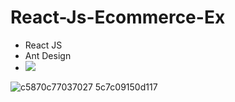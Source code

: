 # React-Js-Ecommerce-Ex


<ul dir="auto">
<li> React JS </li>
<li> Ant Design </li>
<li><a href="https://www.behance.net/gallery/77037027/Bouncer-Ecommerce-UI-Kit-Adobe-XD" target="_blank" rel="noreferrer"> <img src="https://img.shields.io/badge/Adobe XD-%237F52FF.svg?style=for-the-badge&logo=Adobe&logoColor=white" style="max-width: 100%;">  </a> 
 </li>  
</ul> 
 
![c5870c77037027 5c7c09150d117](https://user-images.githubusercontent.com/29553481/234220174-efdc789d-ab0c-4a6e-bd29-6f18fe174ec1.png)


